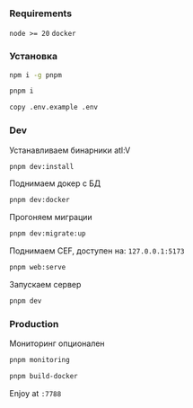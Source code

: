 ### Requirements
``node >= 20``
``docker``

### Установка
```bash
npm i -g pnpm
```
```bash
pnpm i
```
```bash
copy .env.example .env
```

### Dev 
Устанавливаем бинарники atl:V
```bash
pnpm dev:install
```
Поднимаем докер с БД
```bash
pnpm dev:docker
```

Прогоняем миграции
```bash
pnpm dev:migrate:up
```

Поднимаем CEF, доступен на: ``127.0.0.1:5173``
```bash
pnpm web:serve
```
Запускаем сервер
```bash
pnpm dev
```
### Production 
Мониторинг опционален
```bash
pnpm monitoring
```
```bash
pnpm build-docker
```
Enjoy at ``:7788``